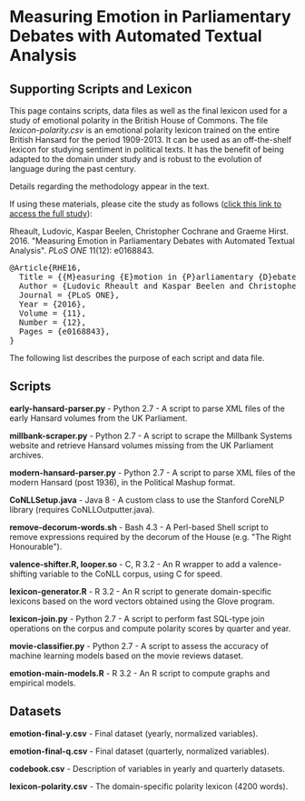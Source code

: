 <h1>Measuring Emotion in Parliamentary Debates with Automated Textual Analysis</h1>
<h2>Supporting Scripts and Lexicon</h2>

This page contains scripts, data files as well as the final lexicon used for a study of emotional polarity in the British House of Commons.  The file <i>lexicon-polarity.csv</i> is an emotional polarity lexicon trained on the entire British Hansard for the period 1909-2013.  It can be used as an off-the-shelf lexicon for studying sentiment in political texts.  It has the benefit of being adapted to the domain under study and is robust to the evolution of language during the past century.  

Details regarding the methodology appear in the text.  

If using these materials, please cite the study as follows (<a href="http://journals.plos.org/plosone/article?id=10.1371/journal.pone.0168843" target="_blank">click this link to access the full study</a>):

Rheault, Ludovic, Kaspar Beelen, Christopher Cochrane and Graeme Hirst.  2016.  "Measuring Emotion in Parliamentary Debates with Automated Textual Analysis".  <i>PLoS ONE</i> 11(12): e0168843. 

<pre>
@Article{RHE16,
  Title = {{M}easuring {E}motion in {P}arliamentary {D}ebates with {A}utomated {T}extual {A}nalysis},
  Author = {Ludovic Rheault and Kaspar Beelen and Christopher Cochrane and Graeme Hirst},
  Journal = {PLoS ONE},
  Year = {2016},
  Volume = {11},
  Number = {12},
  Pages = {e0168843},
}
</pre>

The following list describes the purpose of each script and data file.

<h2>Scripts</h2>

<b>early-hansard-parser.py</b> - Python 2.7 - A script to parse XML files of the early Hansard volumes from the UK Parliament.

<b>millbank-scraper.py</b> - Python 2.7 - A script to scrape the Millbank Systems website and retrieve Hansard volumes missing from the UK Parliament archives.

<b>modern-hansard-parser.py</b> - Python 2.7 - A script to parse XML files of the modern Hansard (post 1936), in the Political Mashup format.

<b>CoNLLSetup.java</b> - Java 8 - A custom class to use the Stanford CoreNLP library (requires CoNLLOutputter.java).

<b>remove-decorum-words.sh</b> - Bash 4.3 - A Perl-based Shell script to remove expressions required by the decorum of the House (e.g. "The Right Honourable"). 

<b>valence-shifter.R, looper.so</b> - C, R 3.2 - An R wrapper to add a valence-shifting variable to the CoNLL corpus, using C for speed.

<b>lexicon-generator.R</b> - R 3.2 - An R script to generate domain-specific lexicons based on the word vectors obtained using the Glove program.

<b>lexicon-join.py</b> - Python 2.7 - A script to perform fast SQL-type join operations on the corpus and compute polarity scores by quarter and year. 

<b>movie-classifier.py</b> - Python 2.7 - A script to assess the accuracy of machine learning models based on the movie reviews dataset. 

<b>emotion-main-models.R</b> - R 3.2 - An R script to compute graphs and empirical models.

<h2>Datasets</h2>

<b>emotion-final-y.csv</b> - Final dataset (yearly, normalized variables). 

<b>emotion-final-q.csv</b> - Final dataset (quarterly, normalized variables). 

<b>codebook.csv</b> - Description of variables in yearly and quarterly datasets. 

<b>lexicon-polarity.csv</b> - The domain-specific polarity lexicon (4200 words).

